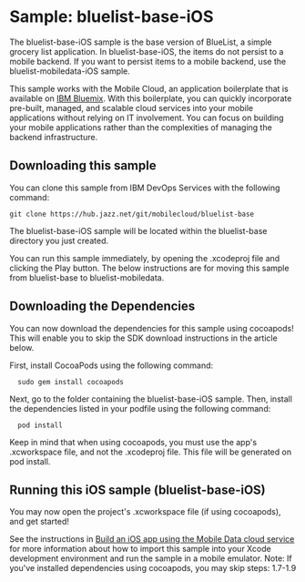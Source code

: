 Sample: bluelist-base-iOS
===

The bluelist-base-iOS sample is the base version of BlueList, a simple grocery list application.  In bluelist-base-iOS, the items do not persist to a mobile backend. If you want to persist items to a mobile backend, use the bluelist-mobiledata-iOS sample.

This sample works with the Mobile Cloud, an application boilerplate that is available on [IBM Bluemix](https://www.ng.bluemix.net).  With this boilerplate, you can quickly incorporate pre-built, managed, and scalable cloud services into your mobile applications without relying on IT involvement. You can focus on building your mobile applications rather than the complexities of managing the backend infrastructure.


Downloading this sample
---

You can clone this sample from IBM DevOps Services with the following command:

    git clone https://hub.jazz.net/git/mobilecloud/bluelist-base

The bluelist-base-iOS sample will be located within the bluelist-base directory you just created.

You can run this sample immediately, by opening the .xcodeproj file and clicking the Play button.
The below instructions are for moving this sample from bluelist-base to bluelist-mobiledata.

Downloading the Dependencies
---

You can now download the dependencies for this sample using cocoapods!
This will enable you to skip the SDK download instructions in the article below.

First, install CocoaPods using the following command:

      sudo gem install cocoapods

Next, go to the folder containing the bluelist-base-iOS sample.  Then, install the
dependencies listed in your podfile using the following command:

      pod install

Keep in mind that when using cocoapods, you must use the app's .xcworkspace file, and not
the .xcodeproj file. This file will be generated on pod install.


Running this iOS sample (bluelist-base-iOS)
---

You may now open the project's .xcworkspace file (if using cocoapods), and get started!

See the instructions in [Build an iOS app using the Mobile Data cloud service](http://www.ibm.com/developerworks/library/mo-ios-mobiledata-app/index.html) for more information about how to import this sample into your Xcode development environment and run the sample in a mobile emulator.
Note: If you've installed dependencies using cocoapods, you may skip steps: 1.7-1.9
